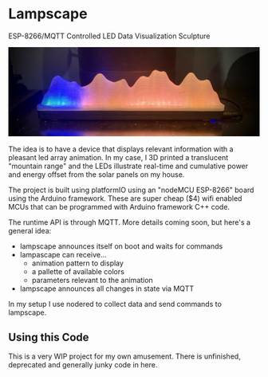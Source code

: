 # Lampscape

ESP-8266/MQTT Controlled LED Data Visualization Sculpture

![Lampscape Application Example](https://github.com/chrisroedig/lampscape/blob/master/lampscape.jpeg)

The idea is to have a device that displays relevant information with a pleasant led array animation.
In my case, I 3D printed a translucent "mountain range" and the LEDs illustrate real-time and cumulative power and energy offset from the solar panels on my house.

The project is built using platformIO using an "nodeMCU ESP-8266" board using the Arduino framework. These are super cheap ($4) wifi enabled MCUs that can be programmed with Arduino framework C++ code.

The runtime API is through MQTT. More details coming soon, but here's a general idea:

* lampscape announces itself on boot and waits for commands
* lampascape can receive...
  * animation pattern to display
  * a pallette of available colors
  * parameters relevant to the animation
* lampscape announces all changes in state via MQTT

In my setup I use nodered to collect data and send commands to lampscape.

## Using this Code

This is a very WIP project for my own amusement. There is unfinished, deprecated and generally junky code in here. 
